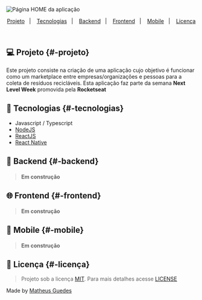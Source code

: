 ![Página HOME da aplicação](https://i.imgur.com/aufKyUA.png)

<p align="center">
  <a href="#-projeto">Projeto</a>&nbsp;&nbsp;&nbsp;|&nbsp;&nbsp;&nbsp;
  <a href="#-tecnologias">Tecnologias</a>&nbsp;&nbsp;&nbsp;|&nbsp;&nbsp;&nbsp;
  <a href="#-backend">Backend</a>&nbsp;&nbsp;&nbsp;|&nbsp;&nbsp;&nbsp;
  <a href="#-frontend">Frontend</a>&nbsp;&nbsp;&nbsp;|&nbsp;&nbsp;&nbsp;
  <a href="#-mobile">Mobile</a>&nbsp;&nbsp;&nbsp;|&nbsp;&nbsp;&nbsp;
  <a href="#-licença">Licença</a>
</p>

<br>

## :computer: Projeto {#-projeto}

Este projeto consiste na criação de uma aplicação cujo objetivo é funcionar como um marketplace entre empresas/organizações e pessoas para a coleta de resíduos recicláveis. Esta aplicação faz parte da semana **Next Level Week** promovida pela **Rocketseat**

## :rocket: Tecnologias {#-tecnologias}

- Javascript / Typescript
- [NodeJS](https://nodejs.org/en/)
- [ReactJS](https://pt-br.reactjs.org/)
- [React Native](https://reactnative.dev/)

## :hammer: Backend {#-backend}

> #### Em construção

## :globe_with_meridians: Frontend {#-frontend}

> #### Em construção

## :iphone: Mobile {#-mobile}

> #### Em construção

## :memo: Licença {#-licença}

> Projeto sob a licença [MIT](https://choosealicense.com/licenses/mit/). Para mais detalhes acesse [LICENSE](LICENSE.md)

Made by [Matheus Guedes](https://www.linkedin.com/in/matheusgsousa/)
